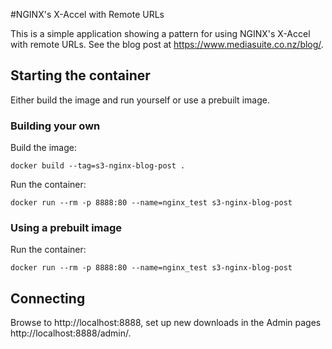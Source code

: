 #NGINX's X-Accel with Remote URLs

This is a simple application showing a pattern for using NGINX's X-Accel with remote URLs. See the blog post at https://www.mediasuite.co.nz/blog/.

## Starting the container

Either build the image and run yourself or use a prebuilt image.

### Building your own

Build the image:

`docker build --tag=s3-nginx-blog-post .`

Run the container:

`docker run --rm -p 8888:80 --name=nginx_test s3-nginx-blog-post`

### Using a prebuilt image

Run the container:

`docker run --rm -p 8888:80 --name=nginx_test s3-nginx-blog-post`

## Connecting

Browse to http://localhost:8888, set up new downloads in the Admin pages http://localhost:8888/admin/.
